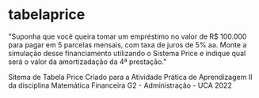 # tabelaprice

"Suponha que você queira tomar um empréstimo no valor de R$ 100.000 para pagar em 5 parcelas mensais,
com taxa de juros de 5% aa. Monte a simulação desse financiamento utilizando o Sistema Price
e indique qual será o valor da amortizadação da 4ª prestação."

Sitema de Tabela Price
Criado para a Atividade Prática de Aprendizagem II da disciplina Matemática Financeira
G2 - Administração - UCA 2022
